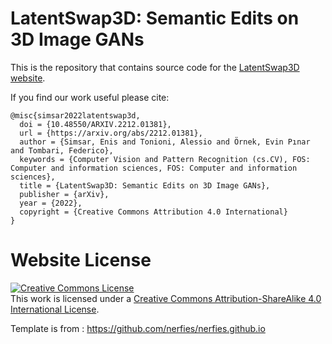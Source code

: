# LatentSwap3D: Semantic Edits on 3D Image GANs

This is the repository that contains source code for the [LatentSwap3D website](https://enisimsar.github.io/latentswap3d/).

If you find our work useful please cite:
```
@misc{simsar2022latentswap3d,
  doi = {10.48550/ARXIV.2212.01381},
  url = {https://arxiv.org/abs/2212.01381},
  author = {Simsar, Enis and Tonioni, Alessio and Örnek, Evin Pınar and Tombari, Federico},
  keywords = {Computer Vision and Pattern Recognition (cs.CV), FOS: Computer and information sciences, FOS: Computer and information sciences},
  title = {LatentSwap3D: Semantic Edits on 3D Image GANs},
  publisher = {arXiv},
  year = {2022},
  copyright = {Creative Commons Attribution 4.0 International}
}
```


# Website License
<a rel="license" href="http://creativecommons.org/licenses/by-sa/4.0/"><img alt="Creative Commons License" style="border-width:0" src="https://i.creativecommons.org/l/by-sa/4.0/88x31.png" /></a><br />This work is licensed under a <a rel="license" href="http://creativecommons.org/licenses/by-sa/4.0/">Creative Commons Attribution-ShareAlike 4.0 International License</a>.

Template is from : https://github.com/nerfies/nerfies.github.io